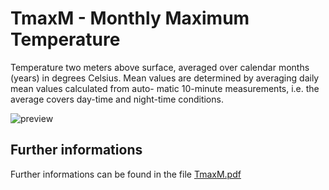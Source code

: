 # TmaxM - Monthly Maximum Temperature

Temperature two meters above surface, averaged over calendar months (years) in degrees 
Celsius. Mean values are determined by averaging daily mean values calculated from auto-
matic 10-minute measurements, i.e. the average covers day-time and night-time conditions. 

![preview](${base_url}/Temperature/TmaxM/TmaxM.png)

## Further informations
Further informations can be found in the file [TmaxM.pdf](${base_url}/Temperature/TmaxM/TmaxM.pdf)